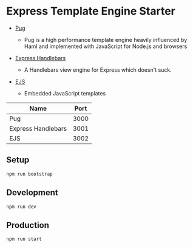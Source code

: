 # Express Template Engine Starter

* [Pug](https://www.npmjs.com/package/pug)
  * Pug is a high performance template engine heavily influenced by Haml and implemented with JavaScript for Node.js and browsers

* [Express Handlebars](https://www.npmjs.com/package/express-handlebars)
  * A Handlebars view engine for Express which doesn't suck.

* [EJS](https://www.npmjs.com/package/ejs)
  * Embedded JavaScript templates


Name | Port
------------- | -------------
Pug  | 3000
Express Handlebars  | 3001
EJS  | 3002

## Setup

```
npm run bootstrap
```

## Development

```
npm run dev
```

## Production

```
npm run start
```